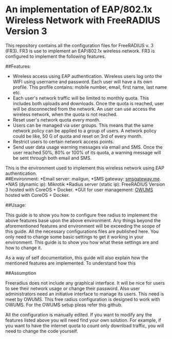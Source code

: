 # An implementation of EAP/802.1x Wireless Network with FreeRADIUS Version 3

This repository contains all the configuration files for FreeRADIUS v. 3 (FR3). FR3 is use to implement an EAP/802.1x wireless network. FR3 is configured to implement the following features. 

##Features:
* Wireless access using EAP authentication. Wireless users log onto the WIFI using username and password. Each user will have a its own profile. This profile contains: mobile number, email, first name, last name etc.   
* Each user's network traffic will be limited to monthly quota. This includes both uploads and downloads. Once the quota is reached, user will be disconnected from the network. An user can use access the wireless network, when the quota is not reached.
 * Reset user's network quota every month.
 * Users can be managed via user groups. This means that the same network policy can be applied to a group of users. A network policy could be like, 50 G of quota and reset on 3rd of every month.
* Restrict users to certain network access points.
* Send user data usage warning messages via email and SMS. Once the user reached 50%, 80% or 100% of its quota, a warning message will be sent through both email and SMS.

This is the environment used to implement this wireless network using EAP authentication.  
##Environment: 
*Email server:  mailgun, 
*SMS gateway: [smsgateway.me](smsgateway.me). 
*NAS (dynamic ip): Mikrotik
*Radius server (static ip): FreeRADIUS Version 3 hosted with CoreOS + Docker.
*GUI for user management: [OWUMS](https://github.com/openwisp/OpenWISP-User-Management-System/wiki) hosted with CoreOS + Docker.

##Usage:

This guide is to show you how to configure free radius to implement the above features base upon the above environment. Any things beyond the aforementioned features and environment will be exceeding the scope of this guide. All the necessary configurations files are published here. You only need to change some basic settings to get it working in your environment. This guide is to show you how what these settings are and how to change it.

As a way of self documentation, this guide will also explain how the mentioned features are implemented. To understand how this

##Assumption


Freeradius does not include any graphical interface. It will be nice for users to see their network usage or change their password. Also user administrators need an initiative interface to manage its users. This need is meet by OWUMS. This free radius configuration is designed to work with OWUMS. For the OWUMS setup pleas refer this github. 

All the configuration is manually edited. If you want to modify any the features listed above you will need find your own solution. For example, if you want to have the internet quota to count only download traffic, you will need to change the code yourself. 

